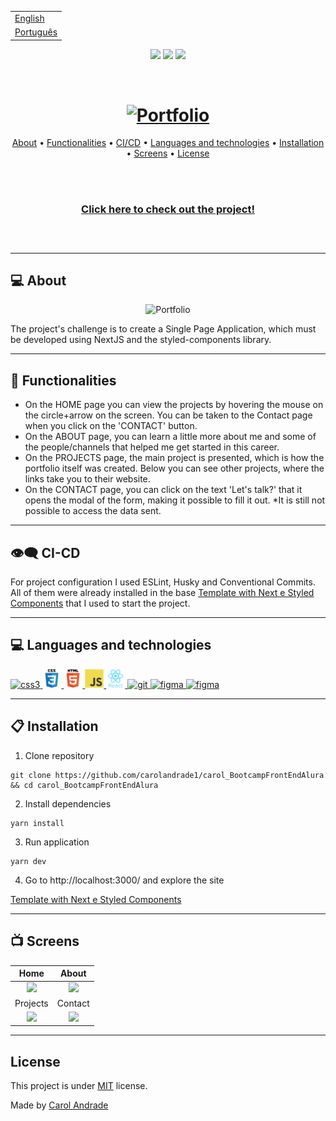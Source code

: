 <table align="right">
 <tr><td><a href="README_EN.md">English</a></td></tr>
 <tr><td><a href="README.md">Português</a></td></tr>
</table>
<br>

<p align='center'>
<img src="https://img.shields.io/badge/CarolAndrade-portfolio-blue"/>
<img src="https://img.shields.io/github/license/carolandrade1/carol_BootcampFrontEndAlura"/>
<img src="https://img.shields.io/website?url=https%3A%2F%2Fcarol-portfolio.vercel.app%2F"/>
</p>
<br>


<h1 align='center'><a href="#" target="_blank" rel="noopener noreferrer" title="Veja o Portfolio"><img src="https://i.postimg.cc/FKTg7cLc/PORTFOLIO-4.png" alt="Portfolio" width="800" height=""/></a></h1>

<p align="center">
 <a href="#-about">About</a> •
 <a href="#-functionalities">Functionalities</a> •
 <a href="#-ci-cd">CI/CD</a> • 
 <a href="#-languages-and-technologies">Languages and technologies</a> • 
 <a href="#-installation">Installation</a> • 
 <a href="#-screens">Screens</a> • 
 <a href="#license">License</a>
</p>
<br>
<br>

<h3 align="center"><a href="#" target="_blank" rel="noopener noreferrer">Click here to check out the project!</a><h3><br>

---

## 💻 About

<p align="center">
<img src="https://i.postimg.cc/MGYnPDGf/PORTFOLIO-Home.png" alt="Portfolio" width="800" height=""/>
</p>
  
The project's challenge is to create a Single Page Application, which must be developed using NextJS and the styled-components library.

---

## 🧠 Functionalities

- On the HOME page you can view the projects by hovering the mouse on the circle+arrow on the screen. You can be taken to the Contact page when you click on the 'CONTACT' button.
- On the ABOUT page, you can learn a little more about me and some of the people/channels that helped me get started in this career.
- On the PROJECTS page, the main project is presented, which is how the portfolio itself was created. Below you can see other projects, where the links take you to their website.
- On the CONTACT page, you can click on the text 'Let's talk?' that it opens the modal of the form, making it possible to fill it out. *It is still not possible to access the data sent.

---

## 👁‍🗨 CI-CD

For project configuration I used ESLint, Husky and Conventional Commits. All of them were already installed in the base <a href="https://github.com/carolandrade1/template_next_styled" target="_blank" rel="noopener noreferrer">Template with Next e Styled Components</a> that I used to start the project.

---

## 💻 Languages and technologies
<p align="left"> <a href="#" target="_blank"> <img src="https://miro.medium.com/max/318/1*p1TndLk3UsGPBsM7qHPZIw.png" alt="css3" width="30" height="30"/> </a> <a href="https://www.w3schools.com/css/" target="_blank"> <img src="https://raw.githubusercontent.com/devicons/devicon/master/icons/css3/css3-original-wordmark.svg" alt="css3" width="30" height="30"/> </a> <a href="https://www.w3.org/html/" target="_blank"> <img src="https://raw.githubusercontent.com/devicons/devicon/master/icons/html5/html5-original-wordmark.svg" alt="html5" width="30" height="30"/> </a> <a href="https://developer.mozilla.org/en-US/docs/Web/JavaScript" target="_blank"> <img src="https://raw.githubusercontent.com/devicons/devicon/master/icons/javascript/javascript-original.svg" alt="javascript" width="30" height="30"/> </a> <a href="https://reactjs.org/" target="_blank"> <img src="https://raw.githubusercontent.com/devicons/devicon/master/icons/react/react-original-wordmark.svg" alt="react" width="30" height="30"/> </a> <a href="https://git-scm.com/" target="_blank"> <img src="https://www.vectorlogo.zone/logos/git-scm/git-scm-icon.svg" alt="git" width="30" height="30"/> </a> <a href="https://nextjs.org/" target="_blank"> <img src="https://raw.githubusercontent.com/samfromaway/samfromaway/master/.github/images/nextjs.png" alt="figma" width="30" height="30"/> </a> <a href="https://www.figma.com/" target="_blank"> <img src="https://www.vectorlogo.zone/logos/figma/figma-icon.svg" alt="figma" width="30" height="30"/> </a> </p>

---

## 📋 Installation

1. Clone repository
```
git clone https://github.com/carolandrade1/carol_BootcampFrontEndAlura && cd carol_BootcampFrontEndAlura
```

2. Install dependencies
```
yarn install
```

3. Run application
```
yarn dev
```

4. Go to http://localhost:3000/ and explore the site

<a href="https://github.com/carolandrade1/template_next_styled" target="_blank" rel="noopener noreferrer">Template with Next e Styled Components</a>

---

## 📺 Screens


| Home             |  About |
:-------------------------:|:-------------------------:
![](https://i.postimg.cc/MGYnPDGf/PORTFOLIO-Home.png)  |  ![](https://i.postimg.cc/3RJdPvyS/PORTFOLIO-Sobre.png)
| Projects             |  Contact |
![](https://i.postimg.cc/bvPG9Mqj/PORTFOLIO-Projetos.png)  |  ![](https://i.postimg.cc/Njm9TYq4/PORTFOLIO-Contato.png)

---

## License

This project is under [MIT](./LICENSE) license.

Made by [Carol Andrade](https://www.linkedin.com/in/carolandrade1/)

